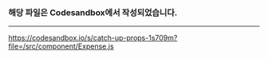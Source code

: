 ### 해당 파일은 Codesandbox에서 작성되었습니다.

---

https://codesandbox.io/s/catch-up-props-1s709m?file=/src/component/Expense.js
